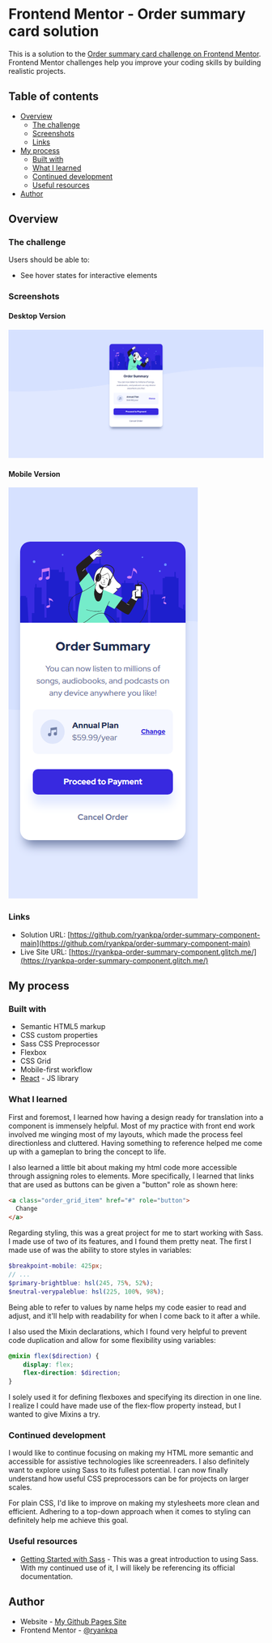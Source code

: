 # Frontend Mentor - Order summary card solution

This is a solution to the [Order summary card challenge on Frontend Mentor](https://www.frontendmentor.io/challenges/order-summary-component-QlPmajDUj). Frontend Mentor challenges help you improve your coding skills by building realistic projects. 

## Table of contents

- [Overview](#overview)
  - [The challenge](#the-challenge)
  - [Screenshots](#screenshots)
  - [Links](#links)
- [My process](#my-process)
  - [Built with](#built-with)
  - [What I learned](#what-i-learned)
  - [Continued development](#continued-development)
  - [Useful resources](#useful-resources)
- [Author](#author)

## Overview

### The challenge

Users should be able to:

- See hover states for interactive elements

### Screenshots

#### Desktop Version
![](./desktop.png)

#### Mobile Version
![](./mobile.png)

### Links

- Solution URL: [https://github.com/ryankpa/order-summary-component-main](https://github.com/ryankpa/order-summary-component-main)
- Live Site URL: [https://ryankpa-order-summary-component.glitch.me/](https://ryankpa-order-summary-component.glitch.me/)

## My process

### Built with

- Semantic HTML5 markup
- CSS custom properties
- Sass CSS Preprocessor
- Flexbox
- CSS Grid
- Mobile-first workflow
- [React](https://reactjs.org/) - JS library

### What I learned

First and foremost, I learned how having a design ready for translation into a component is immensely helpful. Most of my practice with front end work involved me winging most of my layouts, which made the process feel directionless and cluttered. Having something to reference helped me come up with a gameplan to bring the concept to life.

I also learned a little bit about making my html code more accessible through assigning roles to elements. More specifically, I learned that links that are used as buttons can be given a "button" role as shown here:

```html
<a class="order_grid_item" href="#" role="button">
  Change
</a>
```

Regarding styling, this was a great project for me to start working with Sass. I made use of two of its features, and I found them pretty neat. The first I made use of was the ability to store styles in variables:

```scss
$breakpoint-mobile: 425px;
// ...
$primary-brightblue: hsl(245, 75%, 52%);
$neutral-verypaleblue: hsl(225, 100%, 98%);
```

Being able to refer to values by name helps my code easier to read and adjust, and it'll help with readability for when I come back to it after a while.

I also used the Mixin declarations, which I found very helpful to prevent code duplication and allow for some flexibility using variables:

```scss
@mixin flex($direction) {
    display: flex;
    flex-direction: $direction;
}
```

I solely used it for defining flexboxes and specifying its direction in one line. I realize I could have made use of the flex-flow property instead, but I wanted to give Mixins a try.

### Continued development

I would like to continue focusing on making my HTML more semantic and accessible for assistive technologies like screenreaders. I also definitely want to explore using Sass to its fullest potential. I can now finally understand how useful CSS preprocessors can be for projects on larger scales. 

For plain CSS, I'd like to improve on making my stylesheets more clean and efficient. Adhering to a top-down approach when it comes to styling can definitely help me achieve this goal.

### Useful resources

- [Getting Started with Sass](https://sass-lang.com/guide) - This was a great introduction to using Sass. With my continued use of it, I will likely be referencing its official documentation.

## Author

- Website - [My Github Pages Site](https://ryankpa.github.io/)
- Frontend Mentor - [@ryankpa](https://www.frontendmentor.io/profile/ryankpa)
